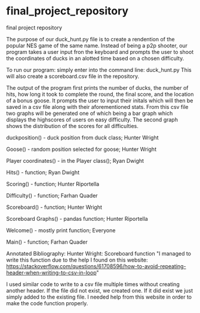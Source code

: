 # final_project_repository
final project repository

The purpose of our duck_hunt.py file is to create a rendention of the popular NES game of the same name. Instead of being a p2p shooter, our program takes a user input fron the keyboard and prompts the user to shoot the coordinates of ducks in an alotted time based on a chosen difficulty. 

To run our program: simply enter into the command line: duck_hunt.py This will also create a scoreboard.csv file in the repository.

The output of the program first prints the number of ducks, the number of hits, how long it took to complete the round, the final score, and the location of a bonus goose. It prompts the user to input their initals which will then be saved in a csv file along with their aforementioned stats. From this csv file two graphs will be generated one of which being a bar graph which displays the highscores of users on easy difficulty. The second graph shows the distribution of the scores for all difficulties. 

duckposition() - duck position from duck class; Hunter Wright

Goose() - random position selected for goose; Hunter Wright

Player coordinates() - in the Player class(); Ryan Dwight

Hits() - function; Ryan Dwight

Scoring() - function; Hunter Riportella

Difficulty() - function; Farhan Quader

Scoreboard() - function; Hunter Wright

Scoreboard Graphs() - pandas function; Hunter Riportella

Welcome() - mostly print function; Everyone

Main() - function; Farhan Quader


Annotated Bibliography:
Hunter Wright: Scoreboard function
"I managed to write this function due to the help I found on this website:
    https://stackoverflow.com/questions/61708596/how-to-avoid-repeating-header-when-writing-to-csv-in-loop"
    
 I used similar code to write to a csv file multiple times without creating another header.
 If the file did not exist, we created one. If it did exist we just simply added to the existing file.
 I needed help from this website in order to make the code function properly. 


